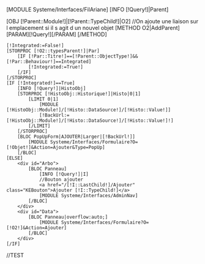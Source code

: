 [MODULE Systeme/Interfaces/FilAriane]
[INFO [!Query!]|Parent]
<div id="Container">
	[OBJ [!Parent::Module!]|[!Parent::TypeChild!]|O2]
	//On ajoute une liaison sur l emplacement si il s agit d un nouvel objet
	[METHOD O2|AddParent]
		[PARAM][!Query!][/PARAM]
	[/METHOD]
	
	[!Integrated:=False!]
	[STORPROC [!O2::typesParent!]|Par]
		[IF [!Par::Titre!]==[!Parent::ObjectType!]&&[!Par::Behaviour!]==Integrated]
			[!Integrated:=True!]
		[/IF]
	[/STORPROC]
	[IF [!Integrated!]==True]
		[INFO [!Query!]|HistoObj]
		[STORPROC [!HistoObj::Historique!]|Histo|0|1]
			[LIMIT 0|1]
				[MODULE [!HistoObj::Module!]/[!Histo::DataSource!]/[!Histo::Value!]]
				[!BackUrl:=[!HistoObj::Module!]/[!Histo::DataSource!]/[!Histo::Value!]!]
			[/LIMIT]
		[/STORPROC]
		[BLOC PopUpForm|AJOUTER|Larger|[!BackUrl!]]
			[MODULE Systeme/Interfaces/Formulaire?O=[!Objet!]&Action=Ajouter&Type=PopUp]
		[/BLOC]
	[ELSE]
		<div id="Arbo">	
			[BLOC Panneau]
				[INFO [!Query!]|I]
				//Bouton ajouter
				<a href="/[!I::LastChild!]/Ajouter" class="KEBouton">Ajouter [!I::TypeChild!]</a>
				[MODULE Systeme/Interfaces/AdminNav]
			[/BLOC]
		</div>
		<div id="Data">
			[BLOC Panneau|overflow:auto;]
				[MODULE Systeme/Interfaces/Formulaire?O=[!O2!]&Action=Ajouter]
			[/BLOC]
		</div>
	[/IF]
</div>
//TEST
